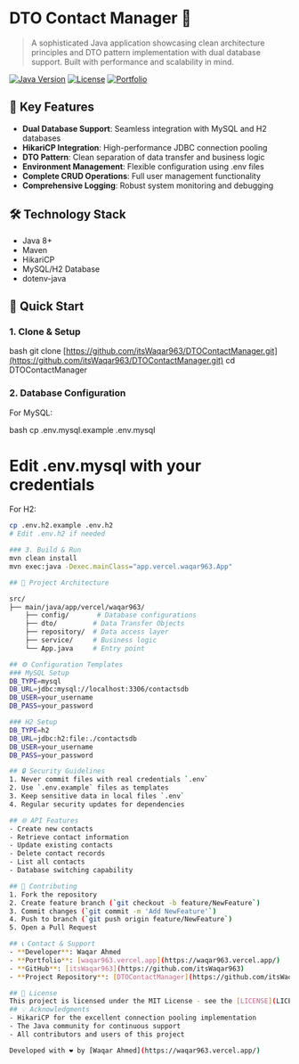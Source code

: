 # DTO Contact Manager 📘

> A sophisticated Java application showcasing clean architecture principles and DTO pattern implementation with dual database support. Built with performance and scalability in mind.

[![Java Version](https://img.shields.io/badge/Java-8%2B-blue)](https://www.oracle.com/java/)
[![License](https://img.shields.io/badge/License-MIT-green.svg)](LICENSE)
[![Portfolio](https://img.shields.io/badge/Portfolio-waqar963.vercel.app-purple)](https://waqar963.vercel.app/)

## 🌟 Key Features

- **Dual Database Support**: Seamless integration with MySQL and H2 databases
- **HikariCP Integration**: High-performance JDBC connection pooling
- **DTO Pattern**: Clean separation of data transfer and business logic
- **Environment Management**: Flexible configuration using .env files
- **Complete CRUD Operations**: Full user management functionality
- **Comprehensive Logging**: Robust system monitoring and debugging

## 🛠️ Technology Stack

- Java 8+
- Maven
- HikariCP
- MySQL/H2 Database
- dotenv-java

## 🚀 Quick Start

### 1. Clone & Setup

bash git clone [https://github.com/itsWaqar963/DTOContactManager.git](https://github.com/itsWaqar963/DTOContactManager.git) cd DTOContactManager

### 2. Database Configuration
For MySQL:

bash cp .env.mysql.example .env.mysql
# Edit .env.mysql with your credentials

For H2:
```bash
cp .env.h2.example .env.h2
# Edit .env.h2 if needed

### 3. Build & Run
mvn clean install
mvn exec:java -Dexec.mainClass="app.vercel.waqar963.App"

## 📁 Project Architecture

src/
├── main/java/app/vercel/waqar963/
    ├── config/       # Database configurations
    ├── dto/         # Data Transfer Objects
    ├── repository/  # Data access layer
    ├── service/     # Business logic
    └── App.java     # Entry point

## ⚙️ Configuration Templates
### MySQL Setup
DB_TYPE=mysql
DB_URL=jdbc:mysql://localhost:3306/contactsdb
DB_USER=your_username
DB_PASS=your_password

### H2 Setup
DB_TYPE=h2
DB_URL=jdbc:h2:file:./contactsdb
DB_USER=your_username
DB_PASS=your_password

## 🔒 Security Guidelines
1. Never commit files with real credentials `.env`
2. Use `.env.example` files as templates
3. Keep sensitive data in local files `.env`
4. Regular security updates for dependencies

## 🌐 API Features
- Create new contacts
- Retrieve contact information
- Update existing contacts
- Delete contact records
- List all contacts
- Database switching capability

## 🤝 Contributing
1. Fork the repository
2. Create feature branch (`git checkout -b feature/NewFeature`)
3. Commit changes (`git commit -m 'Add NewFeature'`)
4. Push to branch (`git push origin feature/NewFeature`)
5. Open a Pull Request

## 📞 Contact & Support
- **Developer**: Waqar Ahmed
- **Portfolio**: [waqar963.vercel.app](https://waqar963.vercel.app/)
- **GitHub**: [itsWaqar963](https://github.com/itsWaqar963)
- **Project Repository**: [DTOContactManager](https://github.com/itsWaqar963/DTOContactManager)

## 📜 License
This project is licensed under the MIT License - see the [LICENSE](LICENSE) file for details.
## 💡 Acknowledgments
- HikariCP for the excellent connection pooling implementation
- The Java community for continuous support
- All contributors and users of this project

Developed with ❤️ by [Waqar Ahmed](https://waqar963.vercel.app/)
